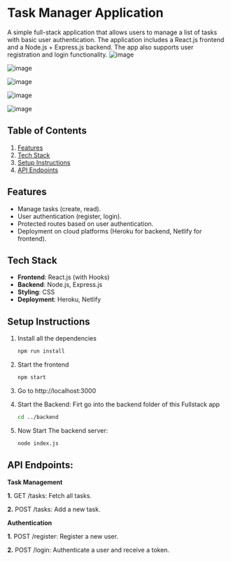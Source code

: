 # Task Manager Application

A simple full-stack application that allows users to manage a list of tasks with basic user authentication. The application includes a React.js frontend and a Node.js + Express.js backend. The app also supports user registration and login functionality.
![image](https://github.com/user-attachments/assets/cf31b4c8-f639-438a-8c4f-b33eee394ee7)

![image](https://github.com/user-attachments/assets/b8254f9e-182b-4c2a-8521-db6597a34efa)

![image](https://github.com/user-attachments/assets/acdc6c8b-2b46-42c4-adb3-f62696ad9f64)

![image](https://github.com/user-attachments/assets/89b8344e-39f0-4b9a-9592-fb696683fdc7)

![image](https://github.com/user-attachments/assets/2dc96969-de9a-4c3c-8b66-e9f5f03863c4)





## Table of Contents

1. [Features](#features)
2. [Tech Stack](#tech-stack)
3. [Setup Instructions](#setup-instructions)
4. [API Endpoints](#api-endpoints)
## Features

- Manage tasks (create, read).
- User authentication (register, login).
- Protected routes based on user authentication.
- Deployment on cloud platforms (Heroku for backend, Netlify for frontend).

## Tech Stack

- **Frontend**: React.js (with Hooks)
- **Backend**: Node.js, Express.js
- **Styling**: CSS
- **Deployment**: Heroku, Netlify

## Setup Instructions
1. Install all the dependencies

   ```sh
   npm run install
   ```

2. Start the frontend

   ```sh
   npm start
   ```
   
3. Go to http://localhost:3000

4. Start the Backend: Firt go into the backend folder of this Fullstack app
    ```sh
   cd ../backend
   ```
5. Now Start The backend server:
   ```sh
   node index.js
   ```

## API Endpoints:

**Task Management**

**1.** GET /tasks: Fetch all tasks.

**2.** POST /tasks: Add a new task.


**Authentication**

**1.** POST /register: Register a new user.

**2.** POST /login: Authenticate a user and receive a token.



